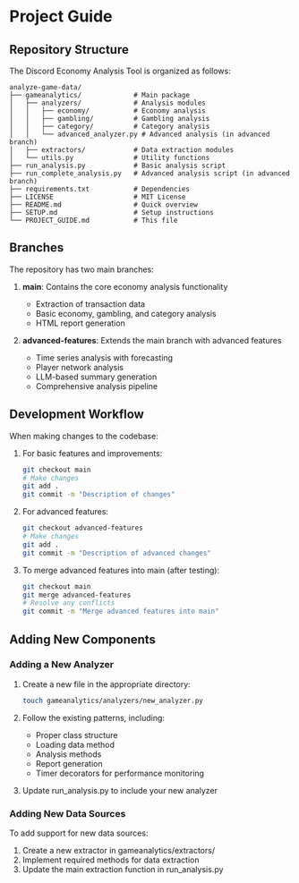 # Project Guide

## Repository Structure

The Discord Economy Analysis Tool is organized as follows:

```
analyze-game-data/
├── gameanalytics/             # Main package
│   ├── analyzers/             # Analysis modules
│   │   ├── economy/           # Economy analysis
│   │   ├── gambling/          # Gambling analysis
│   │   ├── category/          # Category analysis
│   │   └── advanced_analyzer.py # Advanced analysis (in advanced branch)
│   ├── extractors/            # Data extraction modules
│   └── utils.py               # Utility functions
├── run_analysis.py            # Basic analysis script
├── run_complete_analysis.py   # Advanced analysis script (in advanced branch) 
├── requirements.txt           # Dependencies
├── LICENSE                    # MIT License
├── README.md                  # Quick overview
├── SETUP.md                   # Setup instructions
└── PROJECT_GUIDE.md           # This file
```

## Branches

The repository has two main branches:

1. **main**: Contains the core economy analysis functionality
   - Extraction of transaction data
   - Basic economy, gambling, and category analysis
   - HTML report generation

2. **advanced-features**: Extends the main branch with advanced features
   - Time series analysis with forecasting
   - Player network analysis
   - LLM-based summary generation
   - Comprehensive analysis pipeline

## Development Workflow

When making changes to the codebase:

1. For basic features and improvements:
   ```bash
   git checkout main
   # Make changes
   git add .
   git commit -m "Description of changes"
   ```

2. For advanced features:
   ```bash
   git checkout advanced-features
   # Make changes
   git add .
   git commit -m "Description of advanced changes"
   ```

3. To merge advanced features into main (after testing):
   ```bash
   git checkout main
   git merge advanced-features
   # Resolve any conflicts
   git commit -m "Merge advanced features into main"
   ```

## Adding New Components

### Adding a New Analyzer

1. Create a new file in the appropriate directory:
   ```bash
   touch gameanalytics/analyzers/new_analyzer.py
   ```

2. Follow the existing patterns, including:
   - Proper class structure
   - Loading data method
   - Analysis methods
   - Report generation
   - Timer decorators for performance monitoring

3. Update run_analysis.py to include your new analyzer

### Adding New Data Sources

To add support for new data sources:

1. Create a new extractor in gameanalytics/extractors/
2. Implement required methods for data extraction
3. Update the main extraction function in run_analysis.py 